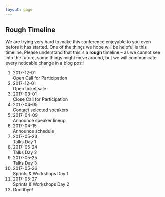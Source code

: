 ```yaml
---
layout: page
---
```


## Rough Timeline

We are trying very hard to make this conference enjoyable to you even before it
has started. One of the things we hope will be helpful is this timeline. Please
understand that this is a **rough** timeline – as we cannot see into the
future, some things might move around, but we will communicate every noticable
change in a blog post!

<ol class="timeline">
  <li><div class="timeline-bubble"></div><div class="timeline-content">
    <div class="date">
      2017-12-01
    </div>
    <div class="heading">
      Open Call for Participation
    </div>
  </div></li>
  <li><div class="timeline-bubble"></div><div class="timeline-content">
    <div class="date">
      2017-12-01
    </div>
    <div class="heading">
      Open ticket sale
    </div>
  </div></li>
  <li><div class="timeline-bubble"></div><div class="timeline-content">
    <div class="date">
      2017-03-01
    </div>
    <div class="heading">
      Close Call for Participation
    </div>
  </div></li>
  <li><div class="timeline-bubble"></div><div class="timeline-content">
    <div class="date">
      2017-04-05
    </div>
    <div class="heading">
      Contact selected speakers
    </div>
  </div></li>
  <li><div class="timeline-bubble"></div><div class="timeline-content">
    <div class="date">
      2017-04-09
    </div>
    <div class="heading">
      Announce speaker lineup
    </div>
  </div></li>
  <li><div class="timeline-bubble"></div><div class="timeline-content">
    <div class="date">
      2017-04-15
    </div>
    <div class="heading">
      Announce schedule
    </div>
  </div></li>
  <li><div class="timeline-bubble"></div><div class="timeline-content">
    <div class="date">
      2017-05-23
    </div>
    <div class="heading">
      Talks Day 1
    </div>
  </div></li>
  <li><div class="timeline-bubble"></div><div class="timeline-content">
    <div class="date">
      2017-05-24
    </div>
    <div class="heading">
      Talks Day 2
    </div>
  </div></li>
  <li><div class="timeline-bubble"></div><div class="timeline-content">
    <div class="date">
      2017-05-25
    </div>
    <div class="heading">
      Talks Day 3
    </div>
  </div></li>
  <li><div class="timeline-bubble"></div><div class="timeline-content">
    <div class="date">
      2017-05-26
    </div>
    <div class="heading">
      Sprints & Workshops Day 1
    </div>
  </div></li>
  <li><div class="timeline-bubble"></div><div class="timeline-content">
    <div class="date">
      2017-05-27
    </div>
    <div class="heading">
      Sprints & Workshops Day 2
    </div>
  </div></li>
  <li><div class="timeline-bubble"></div><div class="timeline-content">
    <div class="heading">
      Goodbye!
    </div>
  </div></li>
</ol>

